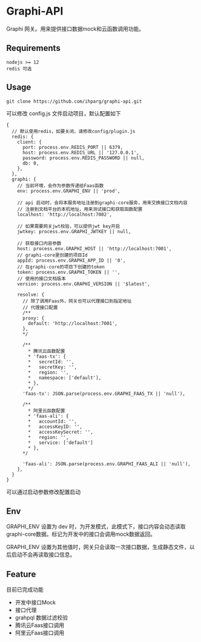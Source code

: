 # Graphi-API
Graphi 网关。用来提供接口数据mock和云函数调用功能。

## Requirements
```
nodejs >= 12
redis 可选
```

## Usage
```
git clone https://github.com/ihparg/graphi-api.git
```

可以修改 config.js 文件启动项目，默认配置如下
```
{
  // 默认使用redis，如要关闭，请修改config/plugin.js
  redis: {
    client: {
      port: process.env.REDIS_PORT || 6379,
      host: process.env.REDIS_URL || '127.0.0.1',
      password: process.env.REDIS_PASSWORD || null,
      db: 0,
    },
  },
  graphi: {
    // 当前环境，会作为参数传递给Faas函数
    env: process.env.GRAPHI_ENV || 'prod',

    // api 启动时，会将本服务地址注册到graphi-core服务，用来交换接口文档内容
    // 注册到文档平台的本机地址，用来测试接口和获取函数配置
    localhost: 'http://localhost:7002',

    // 如果需要网关jwt校验，可以提供jwt key开启
    jwtkey: process.env.GRAPHI_JWTKEY || null,

    // 获取接口内容参数
    host: process.env.GRAPHI_HOST || 'http://localhost:7001',
    // graphi-core里创建的项目Id
    appId: process.env.GRAPHI_APP_ID || '0',
    // 在graphi-core的项目下创建的token
    token: process.env.GRAPHI_TOKEN || '',
    // 使用的接口文档版本
    version: process.env.GRAPHI_VERSION || '$latest',

    resolve: {
      // 除了调用Faas外，网关也可以代理接口到指定地址
      // 代理接口配置
      /**
      proxy: {
        default: 'http://localhost:7001',
      },
      */

      /**
        * 腾讯云函数配置
        * 'faas-tx': {
        *   secretId: '',
        *   secretKey: '',
        *   region: '',
        *   namespace: ['default'],
        * },
        */
      'faas-tx': JSON.parse(process.env.GRAPHI_FAAS_TX || 'null'),

      /**
        * 阿里云函数配置
        * 'faas-ali': {
        *   accountId: '',
        *   accessKeyID: '',
        *   accessKeySecret: '',
        *   region: '',
        *   service: ['default']
        * },
      */

      'faas-ali': JSON.parse(process.env.GRAPHI_FAAS_ALI || 'null'),
    },
  }
}
```

可以通过启动参数修改配置启动

## Env
GRAPHI_ENV 设置为 dev 时，为开发模式，此模式下，接口内容会动态读取graphi-core数据。标记为开发中的接口会调用mock数据返回。

GRAPHI_ENV 设置为其他值时，网关只会读取一次接口数据，生成静态文件，以后启动不会再读取接口信息。

## Feature
目前已完成功能
- 开发中接口Mock
- 接口代理
- grahpql 数据过滤校验
- 腾讯云Faas接口调用
- 阿里云Faas接口调用

